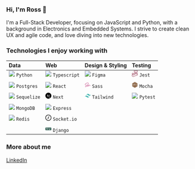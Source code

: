 ### Hi, I'm Ross 👋

I'm a Full-Stack Developer, focusing on JavaScript and Python, with a background in Electronics and Embedded Systems. I strive to create clean UX and agile code, and love diving into new technologies. 

### Technologies I enjoy working with
| Data | Web | Design & Styling | Testing |
| :--- | :--- | :--- | :--- |
| <img width="16px" src="https://cdn.jsdelivr.net/gh/devicons/devicon/icons/python/python-original.svg" />  `Python` | <img width="16px" src="https://cdn.jsdelivr.net/gh/devicons/devicon/icons/typescript/typescript-original.svg" />  `Typescript` | <img width="16px" src="https://cdn.jsdelivr.net/gh/devicons/devicon/icons/figma/figma-original.svg" />  `Figma`| <img width="16px" src="https://raw.githubusercontent.com/devicons/devicon/2ae2a900d2f041da66e950e4d48052658d850630/icons/jest/jest-plain.svg" /> `Jest` |
| | | |
| <img width="16px" src="https://cdn.jsdelivr.net/gh/devicons/devicon/icons/postgresql/postgresql-original.svg" />  `Postgres` | <img width="16px" src="https://cdn.jsdelivr.net/gh/devicons/devicon/icons/react/react-original.svg" />  `React` | <img width="16px" src="https://raw.githubusercontent.com/devicons/devicon/2ae2a900d2f041da66e950e4d48052658d850630/icons/sass/sass-original.svg" />  `Sass` | <img width="16px" src="https://raw.githubusercontent.com/devicons/devicon/2ae2a900d2f041da66e950e4d48052658d850630/icons/mocha/mocha-plain.svg" /> `Mocha` |
| | | |
| <img width="16px" src="https://cdn.jsdelivr.net/gh/devicons/devicon/icons/sequelize/sequelize-original.svg" />  `Sequelize` | <img width="16px" src="https://raw.githubusercontent.com/devicons/devicon/2ae2a900d2f041da66e950e4d48052658d850630/icons/nextjs/nextjs-original.svg" />  `Next` | <img width="16px" src="https://raw.githubusercontent.com/devicons/devicon/2ae2a900d2f041da66e950e4d48052658d850630/icons/tailwindcss/tailwindcss-plain.svg" />  `Tailwind` | <img width="16px" src="https://docs.pytest.org/en/7.0.x/_static/pytest_logo_curves.svg" /> `Pytest`
| | | |
| <img width="16px" src="https://cdn.jsdelivr.net/gh/devicons/devicon/icons/mongodb/mongodb-original.svg" />  `MongoDB` | <img width="16px" src="https://cdn.jsdelivr.net/gh/devicons/devicon/icons/express/express-original.svg" />  `Express` |  |
| | | |
| <img width="16px" src="https://cdn.jsdelivr.net/gh/devicons/devicon/icons/redis/redis-original.svg" />  `Redis` | <img width="16px" src="https://raw.githubusercontent.com/devicons/devicon/2ae2a900d2f041da66e950e4d48052658d850630/icons/socketio/socketio-original.svg" />  `Socket.io` | |
| | | |
| | <img width="16px" src="https://raw.githubusercontent.com/devicons/devicon/2ae2a900d2f041da66e950e4d48052658d850630/icons/django/django-original.svg" /> `Django` |

### More about me
[LinkedIn](https://www.linkedin.com/in/rossllewellyn/)

